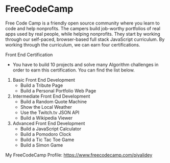 # FreeCodeCamp

Free Code Camp is a friendly open source community where you learn to code and help nonprofits. The campers build job-worthy portfolios of real apps used by real people, while helping nonprofits. They start by working through our self-paced, browser-based full stack JavaScript curriculum. By working through the curriculum, we can earn four certifications. 

 Front End Certification
 - You have to build 10 projects and solve many Algorithm challenges in order to earn this certification. You can find the list below.

1. Basic Front End Development
    - Build a Tribute Page
    - Build a Personal Portfolio Web Page
2.  Intermediate Front End Development
    - Build a Random Quote Machine
    - Show the Local Weather
    - Use the Twitch.tv JSON API
    - Build a Wikipedia Viewer
3.  Advanced  Front End Development
    - Build a JavaScript Calculator
    - Build a Pomodoro Clock
    - Build a Tic Tac Toe Game
    - Build a Simon Game
 
My FreeCodeCamp Profile: https://www.freecodecamp.com/piyalidey
